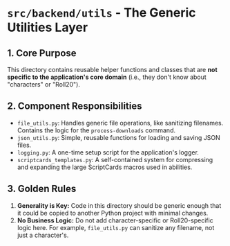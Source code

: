 # `src/backend/utils` - The Generic Utilities Layer

## 1. Core Purpose

This directory contains reusable helper functions and classes that are **not specific to the application's core domain** (i.e., they don't know about "characters" or "Roll20").

## 2. Component Responsibilities

*   `file_utils.py`: Handles generic file operations, like sanitizing filenames. Contains the logic for the `process-downloads` command.
*   `json_utils.py`: Simple, reusable functions for loading and saving JSON files.
*   `logging.py`: A one-time setup script for the application's logger.
*   `scriptcards_templates.py`: A self-contained system for compressing and expanding the large ScriptCards macros used in abilities.

## 3. Golden Rules

1.  **Generality is Key:** Code in this directory should be generic enough that it could be copied to another Python project with minimal changes.
2.  **No Business Logic:** Do not add character-specific or Roll20-specific logic here. For example, `file_utils.py` can sanitize any filename, not just a character's.